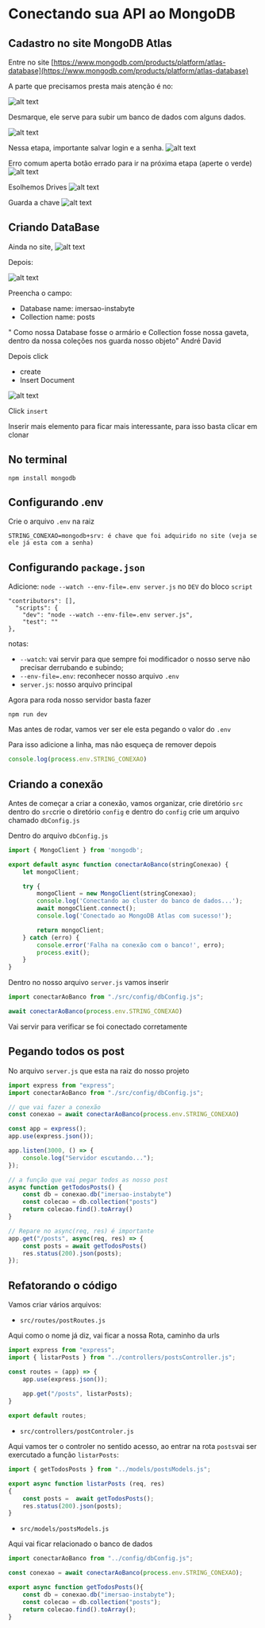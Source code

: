 # Conectando sua API ao MongoDB


## Cadastro no site MongoDB Atlas

Entre no site [https://www.mongodb.com/products/platform/atlas-database](https://www.mongodb.com/products/platform/atlas-database)


A parte que precisamos presta mais atenção é no:

![alt text](image.png)

Desmarque, ele serve para subir um banco de dados com alguns dados. 

![alt text](image-1.png)


Nessa etapa, importante salvar login e a senha. 
![alt text](image-2.png)


Erro comum aperta botão errado para ir na próxima etapa (aperte o verde)
![alt text](image-3.png)


Esolhemos Drives 
![alt text](image-4.png)


Guarda a chave
![alt text](image-5.png)


## Criando DataBase

Ainda no site, 
![alt text](image-6.png)

Depois:

![alt text](image-7.png)

Preencha o campo:

- Database name: imersao-instabyte
- Collection name: posts

" Como nossa Database fosse o armário e Collection fosse nossa gaveta, dentro da nossa coleções nos guarda nosso objeto" André David

Depois click 
- create 
- Insert Document

![alt text](image-8.png)

Click `insert`

Inserir mais elemento para ficar mais interessante, para isso basta clicar em clonar

## No terminal 
~~~
npm install mongodb
~~~

## Configurando .env

Crie o arquivo `.env`  na raiz 

~~~
STRING_CONEXAO=mongodb+srv: é chave que foi adquirido no site (veja se ele já esta com a senha)
~~~


##  Configurando `package.json`

Adicione:   `node --watch --env-file=.env server.js`   no `DEV` do bloco `script` 

~~~
"contributors": [],
  "scripts": {
    "dev": "node --watch --env-file=.env server.js",
    "test": ""
},
~~~

notas: 
- `--watch`: vai servir para que sempre foi modificador o nosso serve não precisar derrubando e subindo;
- `--env-file=.env`: reconhecer nosso arquivo `.env` 
- `server.js`: nosso arquivo principal 


Agora para roda nosso servidor basta fazer
~~~
npm run dev
~~~

Mas antes de rodar, vamos ver ser ele esta pegando o valor do `.env`

Para isso adicione a linha, mas não esqueça de remover depois 
~~~js
console.log(process.env.STRING_CONEXAO)
~~~

## Criando a conexão


Antes de começar a criar a conexão, vamos organizar, crie diretório `src` 
dentro do `src`crie o diretório `config` e dentro do `config` crie um arquivo chamado `dbConfig.js`

Dentro do arquivo `dbConfig.js`

~~~js
import { MongoClient } from 'mongodb';

export default async function conectarAoBanco(stringConexao) {
    let mongoClient;

    try {
        mongoClient = new MongoClient(stringConexao);
        console.log('Conectando ao cluster do banco de dados...');
        await mongoClient.connect();
        console.log('Conectado ao MongoDB Atlas com sucesso!');

        return mongoClient;
    } catch (erro) {
        console.error('Falha na conexão com o banco!', erro);
        process.exit();
    }
}
~~~

Dentro no nosso arquivo `server.js` vamos inserir 

~~~ js
import conectarAoBanco from "./src/config/dbConfig.js";

await conectarAoBanco(process.env.STRING_CONEXAO)
~~~

Vai servir para verificar se foi conectado corretamente 



## Pegando todos os post 


No arquivo `server.js` que esta na raiz do nosso projeto 

~~~ js
import express from "express";
import conectarAoBanco from "./src/config/dbConfig.js";

// que vai fazer a conexão
const conexao = await conectarAoBanco(process.env.STRING_CONEXAO)

const app = express();
app.use(express.json());

app.listen(3000, () => {
    console.log("Servidor escutando...");
});

// a função que vai pegar todos as nosso post 
async function getTodosPosts() {
    const db = conexao.db("imersao-instabyte")
    const colecao = db.collection("posts")
    return colecao.find().toArray()
}

// Repare no async(req, res) é importante 
app.get("/posts", async(req, res) => {
    const posts = await getTodosPosts() 
    res.status(200).json(posts);
});
~~~

## Refatorando o código 

Vamos criar vários arquivos:

- `src/routes/postRoutes.js`

Aqui como o nome já diz, vai ficar a nossa Rota, caminho da urls
~~~js
import express from "express";
import { listarPosts } from "../controllers/postsController.js";

const routes = (app) => {
    app.use(express.json());
    
    app.get("/posts", listarPosts);
}

export default routes;
~~~

- `src/controllers/postControler.js`

Aqui vamos ter o controler no sentido acesso, ao entrar na rota `posts`vai ser exercutado a função `listarPosts`:

~~~js
import { getTodosPosts } from "../models/postsModels.js";

export async function listarPosts (req, res)
{
    const posts =  await getTodosPosts();
    res.status(200).json(posts);
}
~~~

- `src/models/postsModels.js`

Aqui vai ficar relacionado o banco de dados

~~~js
import conectarAoBanco from "../config/dbConfig.js";

const conexao = await conectarAoBanco(process.env.STRING_CONEXAO);

export async function getTodosPosts(){
    const db = conexao.db("imersao-instabyte");
    const colecao = db.collection("posts");
    return colecao.find().toArray();
}
~~~

